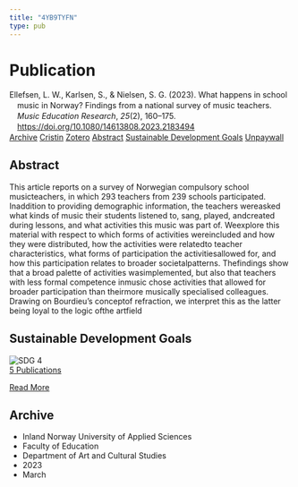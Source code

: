 ```yaml
---
title: "4YB9TYFN"
type: pub
---
```

<h1>Publication</h1>
<article id="csl-bib-container-4YB9TYFN" class="csl-bib-container">
  <div class="csl-bib-body" style="line-height: 1.35; padding-left: 1em; text-indent:-1em;">
  <div class="csl-entry">Ellefsen, L. W., Karlsen, S., &amp; Nielsen, S. G. (2023). What happens in school music in Norway? Findings from a national survey of music teachers. <i>Music Education Research</i>, <i>25</i>(2), 160&#x2013;175. <a href="https://doi.org/10.1080/14613808.2023.2183494">https://doi.org/10.1080/14613808.2023.2183494</a></div>
</div>
  <div class="csl-bib-buttons">
    <a href="#taxonomy-article-4YB9TYFN" class="csl-bib-button">Archive</a>
    <a href="https://app.cristin.no/results/show.jsf?id=2136823" alt="Cristin URL" class="csl-bib-button">Cristin</a>
    <a href="http://zotero.org/groups/5402882/items/4YB9TYFN" alt="Zotero URL" class="csl-bib-button">Zotero</a>
    <a href="#abstract-article-4YB9TYFN" class="csl-bib-button">Abstract</a>
    <a href="#sdg-article-4YB9TYFN" class="csl-bib-button">Sustainable Development Goals</a>
    <a href="https://doi.org/10.1080/14613808.2023.2183494" class="csl-bib-button">Unpaywall</a>
  </div>
  <div id="csl-bib-meta-container-4YB9TYFN"></div>
</article>
<div id="csl-bib-meta-4YB9TYFN" class="csl-bib-meta">
  <article id="abstract-article-4YB9TYFN" class="abstract-article">
    <h1>Abstract</h1>
    This article reports on a survey of Norwegian compulsory school musicteachers, in which 293 teachers from 239 schools participated. Inaddition to providing demographic information, the teachers wereasked what kinds of music their students listened to, sang, played, andcreated during lessons, and what activities this music was part of. Weexplore this material with respect to which forms of activities wereincluded and how they were distributed, how the activities were relatedto teacher characteristics, what forms of participation the activitiesallowed for, and how this participation relates to broader societalpatterns. Thefindings show that a broad palette of activities wasimplemented, but also that teachers with less formal competence inmusic chose activities that allowed for broader participation than theirmore musically specialised colleagues. Drawing on Bourdieu’s conceptof refraction, we interpret this as the latter being loyal to the logic ofthe artfield
  </article>
  <article id="sdg-article-4YB9TYFN" class="sdg-article">
    <h1>Sustainable Development Goals</h1>
    <div class="sdg-container"><div id="sdg4" class="sdg"> <img src="{{< params subfolder >}}images/sdg/sdg04_en.png" class="image" alt="SDG 4"> <div class="sdg-overlay"> <a href="{{< params subfolder >}}en/archive/?sdg=4#archive" class="sdg-publication-count"><span>5</span> Publications</a> <p><a href="https://sdgs.un.org/goals/goal4" class="sdg-read-more">Read More</a></p> </div> </div></div>
  </article>
  <article id="taxonomy-article-4YB9TYFN" class="taxonomy-article">
    <h1>Archive</h1>
    <ul>
      <li>Inland Norway University of Applied Sciences</li>
      <li>Faculty of Education</li>
      <li>Department of Art and Cultural Studies</li>
      <li>2023</li>
      <li>March</li>
    </ul>
  </article>
</div>
